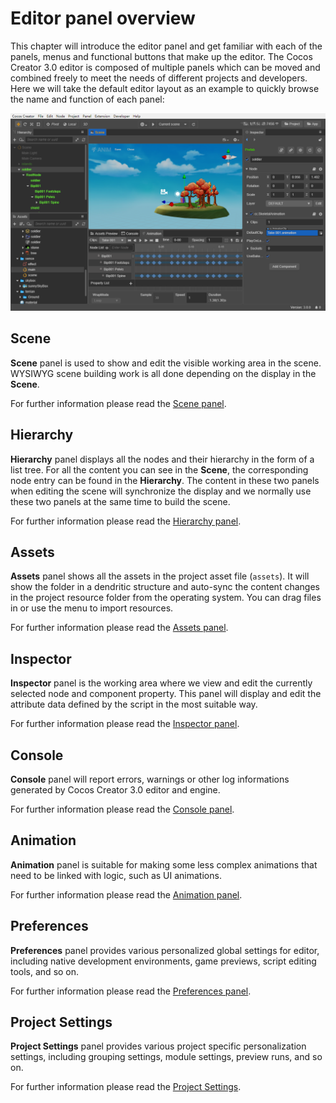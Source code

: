# Editor panel overview

This chapter will introduce the editor panel and get familiar with each of the panels, menus and functional buttons that make up the editor. The Cocos Creator 3.0 editor is composed of multiple panels which can be moved and combined freely to meet the needs of different projects and developers. Here we will take the default editor layout as an example to quickly browse the name and function of each panel:

![main](index/main.png)

## Scene

**Scene** panel is used to show and edit the visible working area in the scene. WYSIWYG scene building work is all done depending on the display in the **Scene**.

For further information please read the [Scene panel](scene/index.md).

## Hierarchy

**Hierarchy** panel displays all the nodes and their hierarchy in the form of a list tree. For all the content you can see in the **Scene**, the corresponding node entry can be found in the **Hierarchy**. The content in these two panels when editing the scene will synchronize the display and we normally use these two panels at the same time to build the scene.

For further information please read the [Hierarchy panel](hierarchy/index.md).

## Assets

**Assets** panel shows all the assets in the project asset file (`assets`). It will show the folder in a dendritic structure and auto-sync the content changes in the project resource folder from the operating system. You can drag files in or use the menu to import resources.

For further information please read the [Assets panel](assets/index.md).

## Inspector

**Inspector** panel is the working area where we view and edit the currently selected node and component property. This panel will display and edit the attribute data defined by the script in the most suitable way.

For further information please read the [Inspector panel](inspector/index.md).

## Console

**Console** panel will report errors, warnings or other log informations generated by Cocos Creator 3.0 editor and engine.

For further information please read the [Console panel](console/index.md).

## Animation

**Animation** panel is suitable for making some less complex animations that need to be linked with logic, such as UI animations.

For further information please read the [Animation panel](./animation/animation-editor.md).

## Preferences

**Preferences** panel provides various personalized global settings for editor, including native development environments, game previews, script editing tools, and so on.

For further information please read the [Preferences panel](preferences/index.md).

## Project Settings

**Project Settings** panel provides various project specific personalization settings, including grouping settings, module settings, preview runs, and so on.

For further information please read the [Project Settings](project/index.md).
